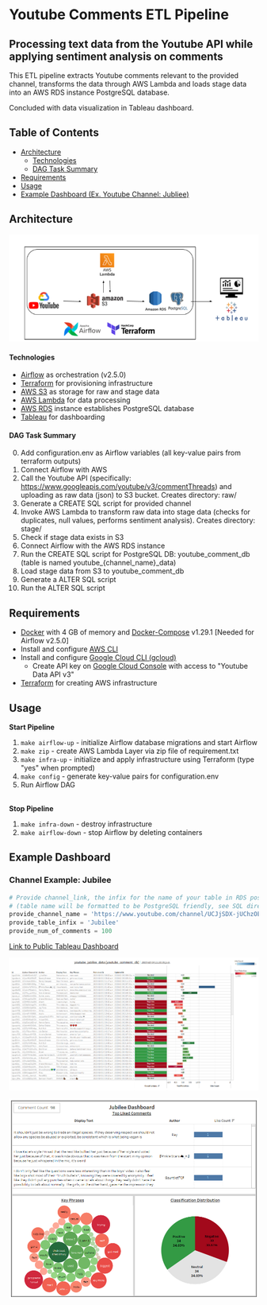 # Youtube Comments ETL Pipeline

## Processing text data from the Youtube API while applying sentiment analysis on comments

This ETL pipeline extracts Youtube comments relevant to the provided channel, transforms the data through AWS Lambda and loads stage data into an AWS RDS instance PostgreSQL database.

Concluded with data visualization in Tableau dashboard.


## Table of Contents

- [Architecture](#architecture)
    * [Technologies](#technologies)
    * [DAG Task Summary](#dag-task-summary)
- [Requirements](#requirements)
- [Usage](#usage)
- [Example Dashboard (Ex. Youtube Channel: Jubliee)](#example-dashboard)


## Architecture
<img src="images/youtube_dashboard_architecture.png" width="975" />

#### Technologies
- [Airflow](https://airflow.apache.org/) as orchestration (v2.5.0)
- [Terraform](https://www.terraform.io/) for provisioning infrastructure
- [AWS S3](https://aws.amazon.com/s3/) as storage for raw and stage data
- [AWS Lambda](https://aws.amazon.com/lambda/) for data processing
- [AWS RDS](https://aws.amazon.com/rds/) instance establishes PostgreSQL database
- [Tableau](https://www.tableau.com/) for dashboarding

#### DAG Task Summary
0. Add configuration.env as Airflow variables (all key-value pairs from terraform outputs)
1. Connect Airflow with AWS
2. Call the Youtube API (specifically: https://www.googleapis.com/youtube/v3/commentThreads) and uploading as raw data (json) to S3 bucket. Creates directory: raw/
3. Generate a CREATE SQL script for provided channel
4. Invoke AWS Lambda to transform raw data into stage data (checks for duplicates, null values, performs sentiment analysis). Creates directory: stage/
5. Check if stage data exists in S3
6. Connect Airflow with the AWS RDS instance
7. Run the CREATE SQL script for PostgreSQL DB: youtube_comment_db (table is named youtube_{channel_name}_data)
8. Load stage data from S3 to youtube_comment_db
9. Generate a ALTER SQL script
10. Run the ALTER SQL script


## Requirements
- [Docker](https://www.docker.com/) with 4 GB of memory and [Docker-Compose](https://docs.docker.com/compose/) v1.29.1 [Needed for Airflow v2.5.0]
- Install and configure [AWS CLI](https://aws.amazon.com/cli/)
- Install and configure [Google Cloud CLI (gcloud)](https://cloud.google.com/sdk/gcloud)
    * Create API key on [Google Cloud Console](https://console.cloud.google.com/) with access to "Youtube Data API v3"
- [Terraform](https://www.terraform.io/) for creating AWS infrastructure

## Usage

**Start Pipeline**
1. `make airflow-up` - initialize Airflow database migrations and start Airflow
2. `make zip` - create AWS Lambda Layer via zip file of requirement.txt
3. `make infra-up` - initialize and apply infrastructure using Terraform (type "yes" when prompted)
4. `make config` - generate key-value pairs for configuration.env
5. Run Airflow DAG

\
**Stop Pipeline**
1. `make infra-down` - destroy infrastructure
2. `make airflow-down` - stop Airflow by deleting containers

## Example Dashboard
### Channel Example: Jubilee
```python
# Provide channel_link, the infix for the name of your table in RDS postgres and max amount of comments [max 100]
# (table name will be formatted to be PostgreSQL friendly, see SQL directory)
provide_channel_name = 'https://www.youtube.com/channel/UCJjSDX-jUChzOEyok9XYRJQ'
provide_table_infix = 'Jubilee'
provide_num_of_comments = 100 
```

[Link to Public Tableau Dashboard](https://public.tableau.com/app/profile/jayden.dayno6022/viz/JubileeDashboard/CurrentData)

![Tablular Data](images/tabular_data_dashboard_1.png)

![Statistics Summary](images/comment_statistics_dashboard_2.png)
